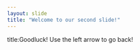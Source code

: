 ```yaml
---
layout: slide
title: "Welcome to our second slide!"
---
```

title:Goodluck!
Use the left arrow to go back!

